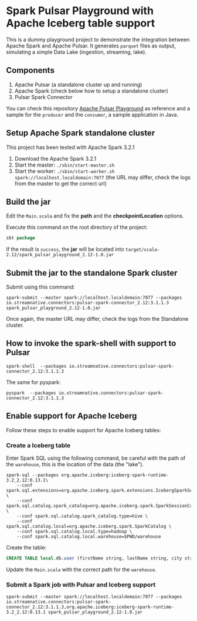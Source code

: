 # Spark Pulsar Playground with Apache Iceberg table support

This is a dummy playground project to demonstrate the integration between Apache Spark and Apache Pulsar. It generates `parquet` files as output, simulating a simple Data Lake (ingestion, streaming, lake). 

## Components

1. Apache Pulsar (a standalone cluster up and running)
2. Apache Spark (check below how to setup a standalone cluster)
3. Pulsar Spark Connector

You can check this repository [Apache Pulsar Playground](https://github.com/christiano/pulsar_playground) as reference and a sample for the `producer` and the `consumer`, a sample application in Java. 

## Setup Apache Spark standalone cluster

This project has been tested with Apache Spark 3.2.1

1. Download the Apache Spark 3.2.1
2. Start the master: `./sbin/start-master.sh`
3. Start the worker: `./sbin/start-worker.sh spark://localhost.localdomain:7077` (the URL may differ, check the logs from the master to get the correct url)

## Build the jar

Edit the `Main.scala` and fix the __path__ and the __checkpointLocation__ options.

Execute this command on the root directory of the project:

```scala
sbt package
```

If the result is `success`, the __jar__ will be located into `target/scala-2.12/spark_pulsar_playground_2.12-1.0.jar`

## Submit the jar to the standalone Spark cluster

Submit using this command:

```shell
spark-submit --master spark://localhost.localdomain:7077 --packages io.streamnative.connectors:pulsar-spark-connector_2.12:3.1.1.3 spark_pulsar_playground_2.12-1.0.jar
```

Once again, the master URL may differ, check the logs from the Standalone cluster. 

## How to invoke the spark-shell with support to Pulsar

```shell
spark-shell  --packages io.streamnative.connectors:pulsar-spark-connector_2.12:3.1.1.3
```

The same for pyspark:

```shell
pyspark  --packages io.streamnative.connectors:pulsar-spark-connector_2.12:3.1.1.3
```

## Enable support for Apache Iceberg

Follow these steps to enable support for Apache Iceberg tables:

### Create a Iceberg table

Enter Spark SQL using the following command, be careful with the path of the `warehouse`, this is the location of the data (the "lake").

```shell
spark-sql --packages org.apache.iceberg:iceberg-spark-runtime-3.2_2.12:0.13.1\
    --conf spark.sql.extensions=org.apache.iceberg.spark.extensions.IcebergSparkSessionExtensions \
    --conf spark.sql.catalog.spark_catalog=org.apache.iceberg.spark.SparkSessionCatalog \
    --conf spark.sql.catalog.spark_catalog.type=hive \
    --conf spark.sql.catalog.local=org.apache.iceberg.spark.SparkCatalog \
    --conf spark.sql.catalog.local.type=hadoop \
    --conf spark.sql.catalog.local.warehouse=$PWD/warehouse
```

Create the table:

```sql
CREATE TABLE local.db.user (firstName string, lastName string, city string, country string) USING iceberg;
```

Update the `Main.scala` with the correct path for the `warehouse`.

### Submit a Spark job with Pulsar and Iceberg support

```shell
spark-submit --master spark://localhost.localdomain:7077 --packages io.streamnative.connectors:pulsar-spark-connector_2.12:3.1.1.3,org.apache.iceberg:iceberg-spark-runtime-3.2_2.12:0.13.1 spark_pulsar_playground_2.12-1.0.jar
```

